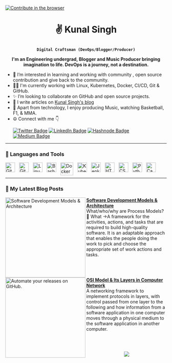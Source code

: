 [![Contribute in the browser](https://gitpod.io/button/open-in-gitpod.svg)](https://gitpod.io/#https://github.com/iKunal-Singh/iKunal-Singh)
# <p align="center">✌️ Kunal Singh</p>

**<p align="center">`Digital Craftsman (DevOps/Blogger/Producer)`</p>**

**<p align="center">I'm an Engineering undergrad, Blogger and Music Producer bringing imagination to life. DevOps is a journey, not a destination.</p>**

- 👀 I’m interested in learning and working with community , open source contribution and give back to the community.
- 🏄‍♂️ I'm currently working with Linux, Kubernetes, Docker, CI/CD, Git & GitHub.
- ✨ I’m looking to collaborate on GitHub and open source projects.
- 📝 I write articles on [Kunal Singh's blog](https://hashnode.com/@ikunalsingh)
- 🏀 Apart from technology, I enjoy producing Music, watching Basketball, F1, & MMA.
- ☮️ Connect with me 👇<p align="left">
<a href="https://twitter.com/_ikunalsingh"><img src="https://img.shields.io/badge/twitter-blue?style=for-the-badge&logo=twitter&logoColor=white" alt="Twitter Badge"></a>
<a href="https://www.linkedin.com/in/ikunalsingha"><img src="https://img.shields.io/badge/LinkedIn-red?style=for-the-badge&logo=linkedin&logoColor=white" alt="LinkedIn Badge"></a>
<a href="https://hashnode.com/@ikunalsingh"><img src="https://img.shields.io/badge/hashnode-green?style=for-the-badge&logo=hashnode&logoColor=white" alt="Hashnode Badge"></a>
<a href="https://medium.com/@ikunalsingh"><img src="https://img.shields.io/badge/medium-black?style=for-the-badge&logo=medium&logoColor=white" alt="Medium Badge"></a>   
</p>
   
---

### 🧰 Languages and Tools

<img align="left" alt="Git" width="30px" style="padding-right:10px;" src="https://cdn.jsdelivr.net/gh/devicons/devicon/icons/git/git-original.svg" />
<img align="left" alt="GitHub" width="30px" style="padding-right:10px;" src="https://cdn.jsdelivr.net/gh/devicons/devicon/icons/github/github-original.svg" />
<img align="left" alt="Linux" width="30px" style="padding-right:10px;" src="https://cdn.jsdelivr.net/gh/devicons/devicon/icons/linux/linux-original.svg" />
<img align="left" alt="Bash" width="30px" style="padding-right:10px;" src="https://cdn.jsdelivr.net/gh/devicons/devicon/icons/bash/bash-original.svg" />
<img align="left" alt="Docker" width="40px" style="padding-right:10px;" src="https://cdn.jsdelivr.net/gh/devicons/devicon/icons/docker/docker-original.svg" />
<img align="left" alt="Kubernetes" width="30px" style="padding-right:10px;" src="https://cdn.jsdelivr.net/gh/devicons/devicon/icons/kubernetes/kubernetes-plain.svg" />
<img align="left" alt="Jenkins" width="30px" style="padding-right:10px;" src="https://cdn.jsdelivr.net/gh/devicons/devicon/icons/jenkins/jenkins-original.svg" />
<img align="left" alt="HTML" width="30px" style="padding-right:10px;" src="https://cdn.jsdelivr.net/gh/devicons/devicon/icons/html5/html5-plain.svg" />
<img align="left" alt="CSS" width="30px" style="padding-right:10px;" src="https://cdn.jsdelivr.net/gh/devicons/devicon/icons/css3/css3-plain.svg" />
<img align="left" alt="Python" width="30px" style="padding-right:10px;" src="https://cdn.jsdelivr.net/gh/devicons/devicon/icons/python/python-plain.svg" />
<img align="left" alt="Canva" width="30px" style="padding-right:10px;" src="https://cdn.jsdelivr.net/gh/devicons/devicon/icons/canva/canva-original.svg" />
<br />
<br>

---

### 📰 My Latest Blog Posts 
<!-- HASHNODE_BLOG:START -->
<p align="left">
<a href="https://ikunalsingh.hashnode.dev/software-development-models-architecture" title="Software Development Models & Architecture"><img src="https://ikunalsingh.hashnode.dev/_next/image?url=https%3A%2F%2Fcdn.hashnode.com%2Fres%2Fhashnode%2Fimage%2Fupload%2Fv1661350347440%2FQx7xiKFQa.png%3Fw%3D1600%26h%3D840%26fit%3Dcrop%26crop%3Dentropy%26auto%3Dcompress%2Cformat%26format%3Dwebp&w=1920&q=75" alt="Software Development Models & Architecture" width="250px" align="left" /></a>
<a href="https://ikunalsingh.hashnode.dev/software-development-models-architecture" title="Software Development Models & Architecture"><strong>Software Development Models & Architecture</strong></a>
<br/> What/who/why are Process Models?
🤔 What ->A framework for the activities, actions, and tasks that are required to build high-quality software.
It is an adaptable approach that enables the people doing the work to pick and choose the appropriate set of work actions and tasks. </p> <br/> <br/>
<p align="left">
<a href="https://ikunalsingh.hashnode.dev/osi-model-and-its-layers-in-computer-network" title="OSI Model & Its Layers in Computer Network"><img src="https://ikunalsingh.hashnode.dev/_next/image?url=https%3A%2F%2Fcdn.hashnode.com%2Fres%2Fhashnode%2Fimage%2Fupload%2Fv1656784750181%2FfKAMVYgt_.png%3Fw%3D1600%26h%3D840%26fit%3Dcrop%26crop%3Dentropy%26auto%3Dcompress%2Cformat%26format%3Dwebp&w=1920&q=75" alt="Automate your releases on GitHub." width="250px" align="left" /></a>
<a href="https://ikunalsingh.hashnode.dev/osi-model-and-its-layers-in-computer-network" title="OSI Model & Its Layers in Computer Network"><strong>OSI Model & Its Layers in Computer Network</strong></a>
<br/>A networking framework to implement protocols in layers, with control passed from one layer to the following and how information from a software application in one computer moves through a physical medium to the software application in another computer. </p> <br/> <br/>
<!-- HASHNODE_BLOG:END -->

<div align="center">
<p><a href="https://hashnode.com/@ikunalsingh"><img src="https://img.shields.io/badge/Follow For More-2962FF?style=for-the-badge&logo=hashnode&logoColor=white"></a></p>
</div>



<!-- ### 📊 Stats
![kunal's GitHub stats](https://github-readme-stats.vercel.app/api?username=iKunal-Singh&show_icons=true&theme=gruvbox)

![GitHub Streak](https://streak-stats.demolab.com?user=iKunal-Singh&theme=gruvbox&border_radius=4.5) 

# -->

